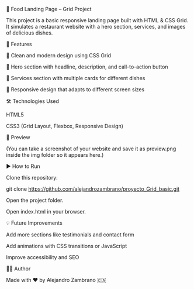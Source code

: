 🍝 Food Landing Page – Grid Project

This project is a basic responsive landing page built with HTML & CSS Grid.
It simulates a restaurant website with a hero section, services, and images of delicious dishes.

🚀 Features

🎨 Clean and modern design using CSS Grid

🍝 Hero section with headline, description, and call-to-action button

🥗 Services section with multiple cards for different dishes

📱 Responsive design that adapts to different screen sizes

🛠️ Technologies Used

HTML5

CSS3 (Grid Layout, Flexbox, Responsive Design)

📸 Preview

(You can take a screenshot of your website and save it as preview.png inside the img folder so it appears here.)

▶️ How to Run

Clone this repository:

git clone https://github.com/alejandrozambrano/proyecto_Grid_basic.git


Open the project folder.

Open index.html in your browser.

💡 Future Improvements

Add more sections like testimonials and contact form

Add animations with CSS transitions or JavaScript

Improve accessibility and SEO

👨‍💻 Author

Made with ❤️ by Alejandro Zambrano 🇨🇦
